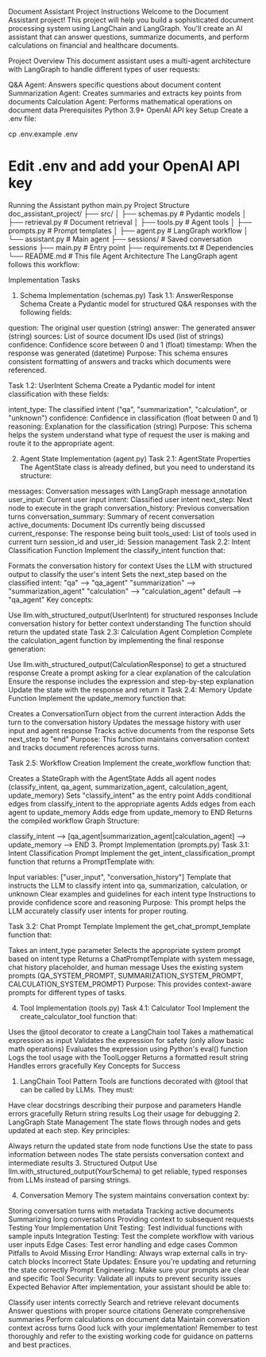 Document Assistant Project Instructions
Welcome to the Document Assistant project! This project will help you build a sophisticated document processing system using LangChain and LangGraph. You'll create an AI assistant that can answer questions, summarize documents, and perform calculations on financial and healthcare documents.

Project Overview
This document assistant uses a multi-agent architecture with LangGraph to handle different types of user requests:

Q&A Agent: Answers specific questions about document content
Summarization Agent: Creates summaries and extracts key points from documents
Calculation Agent: Performs mathematical operations on document data
Prerequisites
Python 3.9+
OpenAI API key
Setup
Create a .env file:

cp .env.example .env
# Edit .env and add your OpenAI API key
Running the Assistant
python main.py
Project Structure
doc_assistant_project/
├── src/
│   ├── schemas.py        # Pydantic models
│   ├── retrieval.py      # Document retrieval
│   ├── tools.py          # Agent tools
│   ├── prompts.py        # Prompt templates
│   ├── agent.py          # LangGraph workflow
│   └── assistant.py      # Main agent
├── sessions/             # Saved conversation sessions
├── main.py               # Entry point
├── requirements.txt      # Dependencies
└── README.md             # This file
Agent Architecture
The LangGraph agent follows this workflow:



Implementation Tasks
1. Schema Implementation (schemas.py)
Task 1.1: AnswerResponse Schema
Create a Pydantic model for structured Q&A responses with the following fields:

question: The original user question (string)
answer: The generated answer (string)
sources: List of source document IDs used (list of strings)
confidence: Confidence score between 0 and 1 (float)
timestamp: When the response was generated (datetime)
Purpose: This schema ensures consistent formatting of answers and tracks which documents were referenced.

Task 1.2: UserIntent Schema
Create a Pydantic model for intent classification with these fields:

intent_type: The classified intent ("qa", "summarization", "calculation", or "unknown")
confidence: Confidence in classification (float between 0 and 1)
reasoning: Explanation for the classification (string)
Purpose: This schema helps the system understand what type of request the user is making and route it to the appropriate agent.

2. Agent State Implementation (agent.py)
Task 2.1: AgentState Properties
The AgentState class is already defined, but you need to understand its structure:

messages: Conversation messages with LangGraph message annotation
user_input: Current user input
intent: Classified user intent
next_step: Next node to execute in the graph
conversation_history: Previous conversation turns
conversation_summary: Summary of recent conversation
active_documents: Document IDs currently being discussed
current_response: The response being built
tools_used: List of tools used in current turn
session_id and user_id: Session management
Task 2.2: Intent Classification Function
Implement the classify_intent function that:

Formats the conversation history for context
Uses the LLM with structured output to classify the user's intent
Sets the next_step based on the classified intent:
"qa" --> "qa_agent"
"summarization" --> "summarization_agent"
"calculation" --> "calculation_agent"
default --> "qa_agent"
Key concepts:

Use llm.with_structured_output(UserIntent) for structured responses
Include conversation history for better context understanding
The function should return the updated state
Task 2.3: Calculation Agent Completion
Complete the calculation_agent function by implementing the final response generation:

Use llm.with_structured_output(CalculationResponse) to get a structured response
Create a prompt asking for a clear explanation of the calculation
Ensure the response includes the expression and step-by-step explanation
Update the state with the response and return it
Task 2.4: Memory Update Function
Implement the update_memory function that:

Creates a ConversationTurn object from the current interaction
Adds the turn to the conversation history
Updates the message history with user input and agent response
Tracks active documents from the response
Sets next_step to "end"
Purpose: This function maintains conversation context and tracks document references across turns.

Task 2.5: Workflow Creation
Implement the create_workflow function that:

Creates a StateGraph with the AgentState
Adds all agent nodes (classify_intent, qa_agent, summarization_agent, calculation_agent, update_memory)
Sets "classify_intent" as the entry point
Adds conditional edges from classify_intent to the appropriate agents
Adds edges from each agent to update_memory
Adds edge from update_memory to END
Returns the compiled workflow
Graph Structure:

classify_intent --> [qa_agent|summarization_agent|calculation_agent] --> update_memory --> END
3. Prompt Implementation (prompts.py)
Task 3.1: Intent Classification Prompt
Implement the get_intent_classification_prompt function that returns a PromptTemplate with:

Input variables: ["user_input", "conversation_history"]
Template that instructs the LLM to classify intent into qa, summarization, calculation, or unknown
Clear examples and guidelines for each intent type
Instructions to provide confidence score and reasoning
Purpose: This prompt helps the LLM accurately classify user intents for proper routing.

Task 3.2: Chat Prompt Template
Implement the get_chat_prompt_template function that:

Takes an intent_type parameter
Selects the appropriate system prompt based on intent type
Returns a ChatPromptTemplate with system message, chat history placeholder, and human message
Uses the existing system prompts (QA_SYSTEM_PROMPT, SUMMARIZATION_SYSTEM_PROMPT, CALCULATION_SYSTEM_PROMPT)
Purpose: This provides context-aware prompts for different types of tasks.

4. Tool Implementation (tools.py)
Task 4.1: Calculator Tool
Implement the create_calculator_tool function that:

Uses the @tool decorator to create a LangChain tool
Takes a mathematical expression as input
Validates the expression for safety (only allow basic math operations)
Evaluates the expression using Python's eval() function
Logs the tool usage with the ToolLogger
Returns a formatted result string
Handles errors gracefully
Key Concepts for Success
1. LangChain Tool Pattern
Tools are functions decorated with @tool that can be called by LLMs. They must:

Have clear docstrings describing their purpose and parameters
Handle errors gracefully
Return string results
Log their usage for debugging
2. LangGraph State Management
The state flows through nodes and gets updated at each step. Key principles:

Always return the updated state from node functions
Use the state to pass information between nodes
The state persists conversation context and intermediate results
3. Structured Output
Use llm.with_structured_output(YourSchema) to get reliable, typed responses from LLMs instead of parsing strings.

4. Conversation Memory
The system maintains conversation context by:

Storing conversation turns with metadata
Tracking active documents
Summarizing long conversations
Providing context to subsequent requests
Testing Your Implementation
Unit Testing: Test individual functions with sample inputs
Integration Testing: Test the complete workflow with various user inputs
Edge Cases: Test error handling and edge cases
Common Pitfalls to Avoid
Missing Error Handling: Always wrap external calls in try-catch blocks
Incorrect State Updates: Ensure you're updating and returning the state correctly
Prompt Engineering: Make sure your prompts are clear and specific
Tool Security: Validate all inputs to prevent security issues
Expected Behavior
After implementation, your assistant should be able to:

Classify user intents correctly
Search and retrieve relevant documents
Answer questions with proper source citations
Generate comprehensive summaries
Perform calculations on document data
Maintain conversation context across turns
Good luck with your implementation! Remember to test thoroughly and refer to the existing working code for guidance on patterns and best practices.
